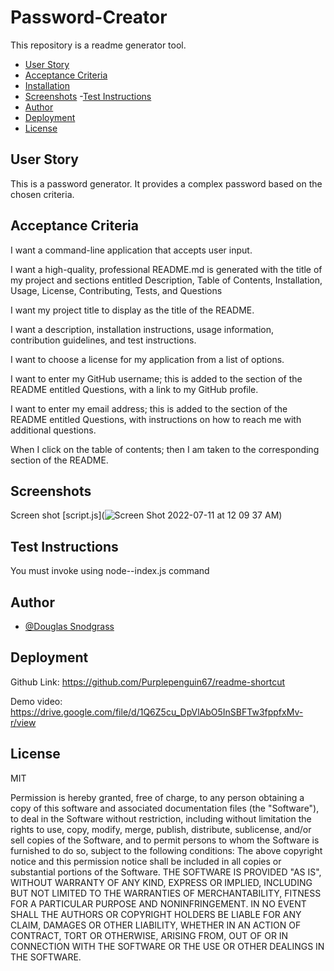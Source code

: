 # Password-Creator

This repository is a readme generator tool.

- [User Story](#user-story)
- [Acceptance Criteria](#acceptance-criteria)
- [Installation](#installation)
- [Screenshots](#screenshots)
-[Test Instructions](#test-instructions)
- [Author](#author)
- [Deployment](#deployment)
- [License](#license)

## User Story

This is a password generator. It provides a complex password based on the chosen criteria. 

## Acceptance Criteria
I want a command-line application that accepts user input.

I want a high-quality, professional README.md is generated with the title of my project and sections entitled Description, Table of Contents, Installation, Usage, License, Contributing, Tests, and Questions

I want my project title to display as the title of the README.

I want a description, installation instructions, usage information, contribution guidelines, and test instructions.

I want to choose a license for my application from a list of options.

I want to enter my GitHub username; this is added to the section of the README entitled Questions, with a link to my GitHub profile.

I want to enter my email address; this is added to the section of the README entitled Questions, with instructions on how to reach me with additional questions.

When I click on the table of contents; then I am taken to the corresponding section of the README.



## Screenshots

 Screen shot [script.js](![Screen Shot 2022-07-11 at 12 09 37 AM](https://user-images.githubusercontent.com/103548864/178208440-2a9b5a1f-cb92-4c3f-9bb7-52bad9968253.png))

## Test Instructions

You must invoke using node--index.js command

## Author

- [@Douglas Snodgrass](https://www.github.com/purplepenguin67)


## Deployment

Github Link: https://github.com/Purplepenguin67/readme-shortcut
   
Demo video: https://drive.google.com/file/d/1Q6Z5cu_DpVlAbO5InSBFTw3fppfxMv-r/view
    
       



## License

MIT

Permission is hereby granted, free of charge, to any person obtaining a copy
of this software and associated documentation files (the "Software"), to deal
in the Software without restriction, including without limitation the rights
to use, copy, modify, merge, publish, distribute, sublicense, and/or sell
copies of the Software, and to permit persons to whom the Software is
furnished to do so, subject to the following conditions:
The above copyright notice and this permission notice shall be included in all
copies or substantial portions of the Software.
THE SOFTWARE IS PROVIDED "AS IS", WITHOUT WARRANTY OF ANY KIND, EXPRESS OR
IMPLIED, INCLUDING BUT NOT LIMITED TO THE WARRANTIES OF MERCHANTABILITY,
FITNESS FOR A PARTICULAR PURPOSE AND NONINFRINGEMENT. IN NO EVENT SHALL THE
AUTHORS OR COPYRIGHT HOLDERS BE LIABLE FOR ANY CLAIM, DAMAGES OR OTHER
LIABILITY, WHETHER IN AN ACTION OF CONTRACT, TORT OR OTHERWISE, ARISING FROM,
OUT OF OR IN CONNECTION WITH THE SOFTWARE OR THE USE OR OTHER DEALINGS IN THE
SOFTWARE.

